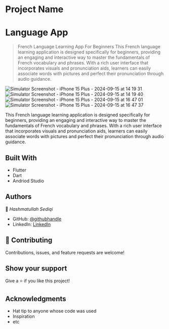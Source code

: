 # Project Name
# Language App

> French Language Learning App For Beginners
This French language learning application is designed specifically for beginners, providing an engaging and interactive way to master the fundamentals of French vocabulary and phrases. With a rich user interface that incorporates visuals and pronunciation aids, learners can easily associate words with pictures and perfect their pronunciation through audio guidance.

![Simulator Screenshot - iPhone 15 Plus - 2024-09-15 at 14 19 31](https://github.com/user-attachments/assets/0d191540-c96c-4602-8535-73962bcfd46a)
![Simulator Screenshot - iPhone 15 Plus - 2024-09-15 at 14 19 40](https://github.com/user-attachments/assets/1b33a629-9da8-444e-b70b-d58353f47f11)
![Simulator Screenshot - iPhone 15 Plus - 2024-09-15 at 16 47 01](https://github.com/user-attachments/assets/7fc1e7d8-168a-4a09-9779-0cec24d0ba00)
![Simulator Screenshot - iPhone 15 Plus - 2024-09-15 at 16 47 37](https://github.com/user-attachments/assets/0f27b4b5-b12a-4743-8702-541c35c6e57b)





This French language learning application is designed specifically for beginners, providing an engaging and interactive way to master the fundamentals of French vocabulary and phrases. With a rich user interface that incorporates visuals and pronunciation aids, learners can easily associate words with pictures and perfect their pronunciation through audio guidance.


## Built With

- Flutter
- Dart
- Andriod Studio

## Authors

👤 *Hashmatullah  Sediqi*

- GitHub: [@githubhandle](https://github.com/hashmat111)
- LinkedIn: [LinkedIn](https://www.linkedin.com/in/hashmatsediqi/)

## 🤝 Contributing

Contributions, issues, and feature requests are welcome!

## Show your support

Give a ⭐️ if you like this project!

## Acknowledgments

- Hat tip to anyone whose code was used
- Inspiration
- etc
